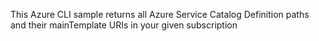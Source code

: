 This Azure CLI sample returns all Azure Service Catalog Definition paths and their mainTemplate URIs in your given subscription
